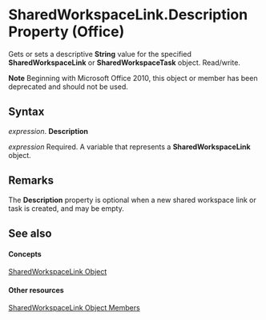 
# SharedWorkspaceLink.Description Property (Office)

Gets or sets a descriptive  **String** value for the specified **SharedWorkspaceLink** or **SharedWorkspaceTask** object. Read/write.


 **Note**  Beginning with Microsoft Office 2010, this object or member has been deprecated and should not be used.


## Syntax

 _expression_. **Description**

 _expression_ Required. A variable that represents a **SharedWorkspaceLink** object.


## Remarks

The  **Description** property is optional when a new shared workspace link or task is created, and may be empty.


## See also


#### Concepts


[SharedWorkspaceLink Object](eb36dbed-fc41-08df-3cbc-affbaf5f9784.md)
#### Other resources


[SharedWorkspaceLink Object Members](fa8d7312-77cc-77b7-14ca-a6aa7f63fa7b.md)
